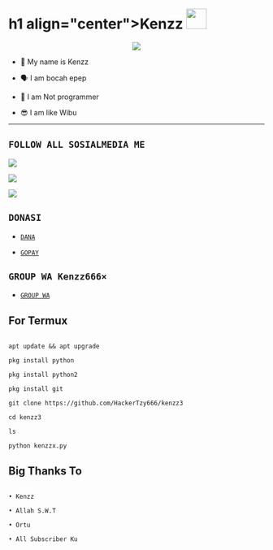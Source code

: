 # h1 align="center">Kenzz <img src="https://www.mediafire.com/view/5ptg13w7etebsff/ppp.png/file" width="40px" alt=""><br></h1>

<p align="center">

<img src="https://www.mediafire.com/view/5ptg13w7etebsff/ppp.png/file" />

</p>

<p align="center">

- 👼 My name is Kenzz

- 🗣️ I am bocah epep

- 🔭 I am Not programmer

 

- 😎 I am like Wibu

</p>

-------

## ```FOLLOW ALL SOSIALMEDIA ME```

<p align="center">

<a href="https://instagram/hackertzy666"><img src="https://img.shields.io/badge/Instagram-E4405F?style=for-the-badge&logo=instagram&logoColor=white"/> 

<a href="https://wa.me/6287853021508"><img src="https://img.shields.io/badge/WhatsApp-25D366?style=for-the-badge&logo=whatsapp&logoColor=white" />

<a href="https://youtube.com/@k3nzzmaker"><img src="https://img.shields.io/badge/YouTube k3nzzmaker-ff0000?style=for-the-badge&logo=youtube&logoColor=ff000000&link=https://youtube.com/k3nzzmaker" /><a>

</p>

## ```DONASI```

- [`DANA`](087853021508)

- [`GOPAY`](087853021508)

## ```GROUP WA Kenzz666×```

- [`GROUP WA`](https://chat.whatsapp.com/GNLvQFdrcoE8eJKhmOof4H)

## For Termux

```perintah install

apt update && apt upgrade

pkg install python

pkg install python2

pkg install git

git clone https://github.com/HackerTzy666/kenzz3

cd kenzz3

ls

python kenzzx.py

```

## Big Thanks To

 ```

• Kenzz

• Allah S.W.T

• Ortu

• All Subscriber Ku

```
